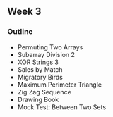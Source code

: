 ## Week 3
### Outline
* Permuting Two Arrays
* Subarray Division 2
* XOR Strings 3
* Sales by Match
* Migratory Birds
* Maximum Perimeter Triangle
* Zig Zag Sequence
* Drawing Book
* Mock Test: Between Two Sets
